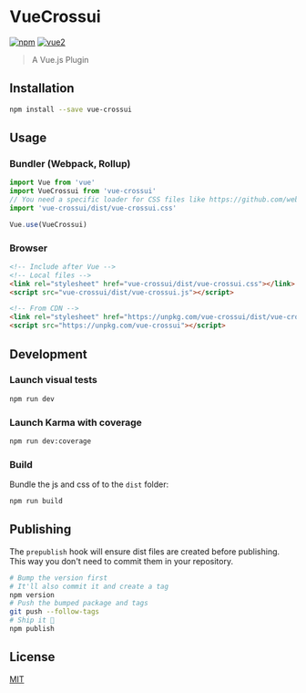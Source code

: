 # VueCrossui

[![npm](https://img.shields.io/npm/v/vue-crossui.svg)](https://www.npmjs.com/package/vue-crossui) [![vue2](https://img.shields.io/badge/vue-2.x-brightgreen.svg)](https://vuejs.org/)

> A Vue.js Plugin

## Installation

```bash
npm install --save vue-crossui
```

## Usage

### Bundler (Webpack, Rollup)

```js
import Vue from 'vue'
import VueCrossui from 'vue-crossui'
// You need a specific loader for CSS files like https://github.com/webpack/css-loader
import 'vue-crossui/dist/vue-crossui.css'

Vue.use(VueCrossui)
```

### Browser

```html
<!-- Include after Vue -->
<!-- Local files -->
<link rel="stylesheet" href="vue-crossui/dist/vue-crossui.css"></link>
<script src="vue-crossui/dist/vue-crossui.js"></script>

<!-- From CDN -->
<link rel="stylesheet" href="https://unpkg.com/vue-crossui/dist/vue-crossui.css"></link>
<script src="https://unpkg.com/vue-crossui"></script>
```

## Development

### Launch visual tests

```bash
npm run dev
```

### Launch Karma with coverage

```bash
npm run dev:coverage
```

### Build

Bundle the js and css of to the `dist` folder:

```bash
npm run build
```


## Publishing

The `prepublish` hook will ensure dist files are created before publishing. This
way you don't need to commit them in your repository.

```bash
# Bump the version first
# It'll also commit it and create a tag
npm version
# Push the bumped package and tags
git push --follow-tags
# Ship it 🚀
npm publish
```

## License

[MIT](http://opensource.org/licenses/MIT)
